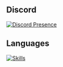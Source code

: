 ## Discord
[![Discord Presence](https://lanyard.cnrad.dev/api/451882867065356291?theme=dark)](https://discord.com/users/451882867065356291)
##  Languages
[![Skills](https://skillicons.dev/icons?i=html,css,js,ts,react,nodejs,mysql,git,jquery,vscode,md&theme=dark)](https://github.com/OGSilenced)
